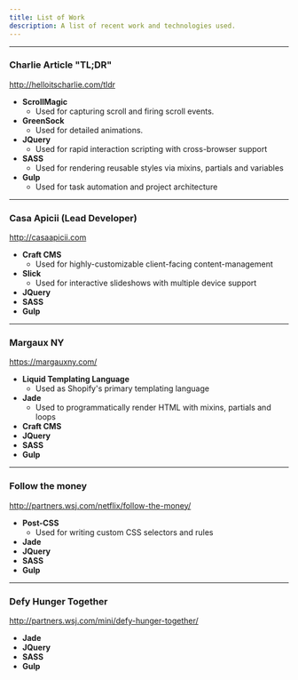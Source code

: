 ```yaml
---
title: List of Work
description: A list of recent work and technologies used.
---
```


---

### Charlie Article "TL;DR"
<a href="http://helloitscharlie.com/tldr" target="_blank">http://helloitscharlie.com/tldr</a>
- **ScrollMagic**
	- Used for capturing scroll and firing scroll events.
- **GreenSock**
	- Used for detailed animations.
- **JQuery**
	- Used for rapid interaction scripting with cross-browser support
- **SASS**
	- Used for rendering reusable styles via mixins, partials and variables
- **Gulp**
	- Used for task automation and project architecture 

---

### Casa Apicii (Lead Developer)
<a href="http://casaapicii.com" target="_blank">http://casaapicii.com</a>
- **Craft CMS**
	- Used for highly-customizable client-facing content-management
- **Slick**
	- Used for interactive slideshows with multiple device support
- **JQuery**
- **SASS**
- **Gulp**

---

### Margaux NY
<a href="https://margauxny.com/" target="_blank">https://margauxny.com/</a>
- **Liquid Templating Language**
	- Used as Shopify's primary templating language
- **Jade**
	- Used to programmatically render HTML with mixins, partials and loops
- **Craft CMS**
- **JQuery**
- **SASS**
- **Gulp**

---

### Follow the money
<a href="http://partners.wsj.com/netflix/follow-the-money/" target="_blank">http://partners.wsj.com/netflix/follow-the-money/</a>
- **Post-CSS**
	- Used for writing custom CSS selectors and rules
- **Jade**
- **JQuery**
- **SASS**
- **Gulp**

---

### Defy Hunger Together
<a href="http://partners.wsj.com/mini/defy-hunger-together/" target="_blank">http://partners.wsj.com/mini/defy-hunger-together/</a>
- **Jade**
- **JQuery**
- **SASS**
- **Gulp**